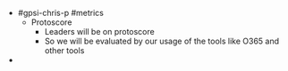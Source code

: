 - #gpsi-chris-p #metrics
	- Protoscore
		- Leaders will be on protoscore
		- So we will be evaluated by our usage of the tools like O365 and other tools
-